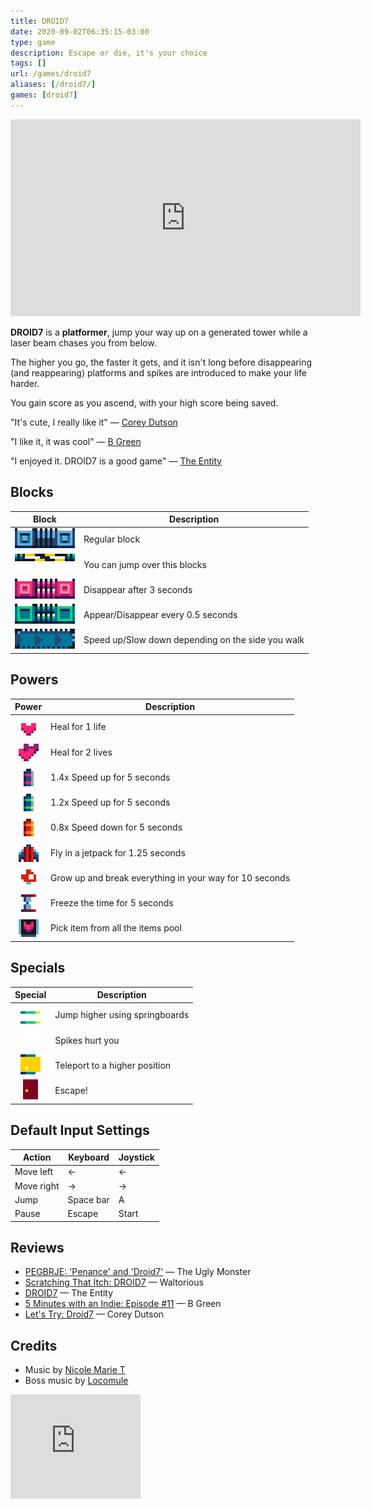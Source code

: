 ```yaml
---
title: DROID7
date: 2020-09-02T06:35:15-03:00
type: game
description: Escape or die, it's your choice
tags: []
url: /games/droid7
aliases: [/droid7/]
games: [droid7]
---
```

<iframe width="560" height="315" src="https://www.youtube-nocookie.com/embed/j_X7PdZHXOQ" title="YouTube video player" frameborder="0" allow="accelerometer; autoplay; clipboard-write; encrypted-media; gyroscope; picture-in-picture" allowfullscreen></iframe>

**DROID7** is a **platformer**, jump your way up on a generated tower while a laser beam chases you from below.

The higher you go, the faster it gets, and it isn't long before disappearing (and reappearing) platforms and spikes are introduced to make your life harder.

You gain score as you ascend, with your high score being saved.

"It's cute, I really like it" — [Corey Dutson](https://twitter.com/cdutson)

"I like it, it was cool" — [B Green](https://twitter.com/Bgreaterthan)

"I enjoyed it. DROID7 is a good game" — [The Entity](http://the-entity.net/)

## Blocks

| <center>Block</center>                                                                           | Description                                       |
|--------------------------------------------------------------------------------------------------|---------------------------------------------------|
| <center><img alt="Block" class="borderless" src="blocks/block.png"></center>                     | Regular block                                     |
| <center><img alt="One way" class="borderless" src="blocks/one_way.png"></center>                 | You can jump over this blocks                     |
| <center><img alt="Droppable" class="borderless" src="blocks/droppable.png"></center>             | Disappear after 3 seconds                         |
| <center><img alt="Togglable" class="borderless" src="blocks/togglable.gif"></center>             | Appear/Disappear every 0.5 seconds                |
| <center><img alt="Walking machine" class="borderless" src="blocks/walking_machine.gif"></center> | Speed up/Slow down depending on the side you walk |

## Powers

| <center>Power</center>                                                                        | Description                                             |
|-----------------------------------------------------------------------------------------------|---------------------------------------------------------|
| <center><img alt="Life" class="borderless" src="items/life.png"></center>                     | Heal for 1 life                                         |
| <center><img alt="Two lives" class="borderless" src="items/two_lives.png"></center>           | Heal for 2 lives                                        |
| <center><img alt="Super battery" class="borderless" src="items/super_battery.png"></center>   | 1.4x Speed up for 5 seconds                             |
| <center><img alt="Battery" class="borderless" src="items/battery.png"></center>               | 1.2x Speed up for 5 seconds                             |
| <center><img alt="Broken battery" class="borderless" src="items/broken_battery.png"></center> | 0.8x Speed down for 5 seconds                           |
| <center><img alt="Jetpack" class="borderless" src="items/jetpack.png"></center>               | Fly in a jetpack for 1.25 seconds                       |
| <center><img alt="Mushroom" class="borderless" src="items/mushroom.png"></center>             | Grow up and break everything in your way for 10 seconds |
| <center><img alt="Clock" class="borderless" src="items/clock.png"></center>                   | Freeze the time for 5 seconds                           |
| <center><img alt="Roulette" class="borderless" src="items/roulette.gif"></center>             | Pick item from all the items pool                       |

## Specials

| <center>Special</center>                                                                   | Description                       |
|--------------------------------------------------------------------------------------------|-----------------------------------|
| <center><img alt="Springboard" class="borderless" src="specials/springboard.gif"></center> | Jump higher using springboards    |
| <center><img alt="Spikes" class="borderless" src="specials/spikes.gif"></center>           | Spikes hurt you                   |
| <center><img alt="Teleport" class="borderless" src="specials/teleport.gif"></center>       | Teleport to a higher position |
| <center><img alt="Door" class="borderless" src="specials/door.png"></center>               | Escape!                           |

## Default Input Settings

| Action     | Keyboard  | Joystick |
|------------|-----------|----------|
| Move left  | ←         | ←        |
| Move right | →         | →        |
| Jump       | Space bar | A        |
| Pause      | Escape    | Start    |

## Reviews

- [PEGBRJE: 'Penance' and 'Droid7'](https://medium.com/theuglymonster/pegbrje-penance-and-droid7-54d41d19a825) — The Ugly Monster
- [Scratching That Itch: DROID7](https://waltoriouswritesaboutgames.com/2022/07/15/scratching-that-itch-droid7/) — Waltorious
- [DROID7](http://bundlescratching.the-entity.net/droid7) — The Entity
- [5 Minutes with an Indie: Episode #11](https://www.youtube.com/watch?v=n0q1kuzXhkg) — B Green
- [Let's Try: Droid7](https://www.youtube.com/watch?v=NxHDMtXUAwM) — Corey Dutson

## Credits

- Music by [Nicole Marie T](https://twitter.com/musicvsartstuff)
- Boss music by [Locomule](https://opengameart.org/users/locomule)

<iframe src="https://itch.io/embed/570980?bg_color=16171a&amp;fg_color=fafdff&amp;link_color=ff2674&amp;border_color=16171a" width="208" height="167" frameborder="0"><a href="{{< param "itchio" >}}/droid7">DROID7</a></iframe>
